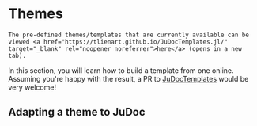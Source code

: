 # Themes

```@raw html
The pre-defined themes/templates that are currently available can be viewed <a href="https://tlienart.github.io/JuDocTemplates.jl/" target="_blank" rel="noopener noreferrer">here</a> (opens in a new tab).
```

In this section, you will learn how to build a template from one online.
Assuming you're happy with the result, a PR to [JuDocTemplates](https://github.com/tlienart/JuDocTemplates.jl) would be very welcome!

## Adapting a theme to JuDoc
